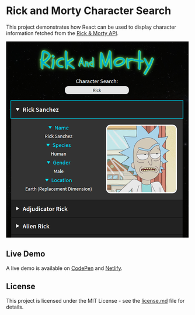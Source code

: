 # Rick and Morty Character Search
This project demonstrates how React can be used to display character information fetched from the [Rick & Morty API](https://rickandmortyapi.com).

![Rick and Morty Character Search](demo-image.jpg "Rick and Morty Character Search")

## Live Demo
A live demo is available on [CodePen](https://cdpn.io/erPRKg) and [Netlify](https://rick-and-morty-character-search.netlify.com/).

## License
This project is licensed under the MIT License - see the [license.md](license.md) file for details.
